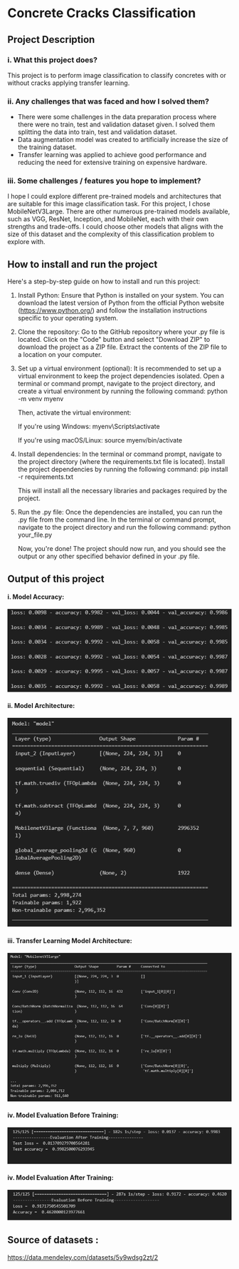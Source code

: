 # Concrete Cracks Classification

## Project Description
### i.	What this project does?
This project is to perform image classification to classify concretes with or without cracks applying transfer learning.
### ii.	Any challenges that was faced and how I solved them?
- There were some challenges in the data preparation process where there were no train, test and validation dataset given. I solved them splitting the data into train, test and validation dataset. 
- Data augmentation model was created to artificially increase the size of the training dataset. 
- Transfer learning was applied to achieve good performance and reducing the need for extensive training on expensive hardware.
### iii.	Some challenges / features you hope to implement?
I hope I could explore different pre-trained models and architectures that are suitable for this image classification task. For this project, I chose MobileNetV3Large. There are other numerous pre-trained models available, such as VGG, ResNet, Inception, and MobileNet, each with their own strengths and trade-offs. I could choose other models that aligns with the size of this dataset and the complexity of this classification problem to explore with.
## How to install and run the project 
Here's a step-by-step guide on how to install and run this project:

1. Install Python: Ensure that Python is installed on your system. You can download the latest version of Python from the official Python website (https://www.python.org/) and follow the installation instructions specific to your operating system.

2. Clone the repository: Go to the GitHub repository where your .py file is located. Click on the "Code" button and select "Download ZIP" to download the project as a ZIP file. Extract the contents of the ZIP file to a location on your computer.

3. Set up a virtual environment (optional): It is recommended to set up a virtual environment to keep the project dependencies isolated. Open a terminal or command prompt, navigate to the project directory, and create a virtual environment by running the following command: python -m venv myenv

   Then, activate the virtual environment:

   If you're using Windows: myenv\Scripts\activate

   If you're using macOS/Linux: source myenv/bin/activate

4. Install dependencies: In the terminal or command prompt, navigate to the project directory (where the requirements.txt file is located). Install the project dependencies by running the following command: pip install -r requirements.txt

   This will install all the necessary libraries and packages required by the project.

5. Run the .py file: Once the dependencies are installed, you can run the .py file from the command line. In the terminal or command prompt, navigate to the project directory and run the following command: python your_file.py

   Now, you're done! The project should now run, and you should see the output or any other specified behavior defined in your .py file.

## Output of this project
#### i. Model Accuracy:

![Alt Text](https://raw.githubusercontent.com/najat321/ypai03_concrete_cracks_classification/main/Model%20Accuracy.PNG)

#### ii. Model Architecture:

![Alt Text](https://raw.githubusercontent.com/najat321/ypai03_concrete_cracks_classification/main/Model%20Architecture.PNG)

#### iii. Transfer Learning Model Architecture:

 ![Alt Text](https://raw.githubusercontent.com/najat321/ypai03_concrete_cracks_classification/main/Model%20Architecture_2%20-Follow-up%20training.PNG)
 
#### iv. Model Evaluation Before Training:

 ![Alt Text](https://raw.githubusercontent.com/najat321/ypai03_concrete_cracks_classification/main/Model%20Evaluation%20after%20training.PNG)
 
#### iv. Model Evaluation After Training:

 ![Alt Text](https://raw.githubusercontent.com/najat321/ypai03_concrete_cracks_classification/main/Model%20Evaluation%20before%20training.PNG)

## Source of datasets : 
https://data.mendeley.com/datasets/5y9wdsg2zt/2 
